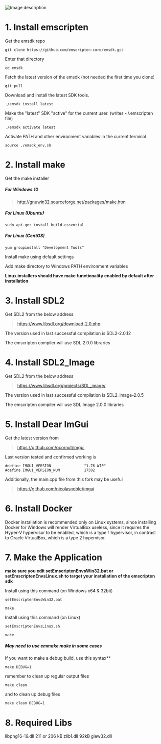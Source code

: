 ![Image description](https://jrpc.pl/Images/WebOS_banner.png)
# 1. Install emscripten

Get the emsdk repo
```
git clone https://github.com/emscripten-core/emsdk.git
```
Enter that directory
```
cd emsdk
```
Fetch the latest version of the emsdk (not needed the first time you clone)
```
git pull
```
Download and install the latest SDK tools.
```
./emsdk install latest
```
Make the "latest" SDK "active" for the current user. (writes ~/.emscripten file)
```
./emsdk activate latest
```
Activate PATH and other environment variables in the current terminal
```
source ./emsdk_env.sh
```

# 2. Install make

Get the make installer

##### For Windows 10

> http://gnuwin32.sourceforge.net/packages/make.htm

##### For Linux (Ubuntu)
```
sudo apt-get install build-essential
```
##### For Linux (CentOS)
```
yum groupinstall "Development Tools"
```
Install make using default settings

Add make directory to Windows PATH environment variables

**Linux installers should have make functionality enabled by default after installation**


# 3. Install SDL2

Get SDL2 from the below address

> https://www.libsdl.org/download-2.0.php

The version used in last successful compilation is SDL2-2.0.12

The emscripten compiler will use SDL 2.0.0 libraries


# 4. Install SDL2_Image

Get SDL2 from the below address

> https://www.libsdl.org/projects/SDL_image/

The version used in last successful compilation is SDL2_image-2.0.5

The emscripten compiler will use SDL Image 2.0.0 libraries

# 5. Install Dear ImGui

Get the latest version from 

> https://github.com/ocornut/imgui

Last version tested and confirmed working is 
```
#define IMGUI_VERSION               "1.76 WIP"
#define IMGUI_VERSION_NUM           17502
```

Additionally, the main.cpp file from this fork may be useful

> https://github.com/nicolasnoble/imgui


# 6. Install Docker

Docker installation is recommended only on Linux systems, since installing Docker for Windows will render VirtualBox useless, since it requires the Hyper-V hypervisor to be enabled, which is a type 1 hypervisor, in contrast to Oracle VirtualBox, which is a type 2 hypervisor.

# 7. Make the Application

**make sure you edit setEmscriptenEnvsWin32.bat or setEmscriptenEnvsLinux.sh to target your installation of the emscripten sdk**

Install using this command  (on Windows x64 & 32bit)
```
setEmscriptenEnvsWin32.bat
 
make
```
Install using this command  (on Linux)
```
setEmscriptenEnvsLinux.sh

make
```

##### May need to use emmake make in some cases

If you want to make a debug build, use this syntax**
```
make DEBUG=1
```

remember to clean up regular output files
```
make clean
```

and to clean up debug files
```
make clean DEBUG=1
```


# 8. Required Libs
libpng16-16.dll 211 or 206 kB
zlib1.dll 92kB
glew32.dll